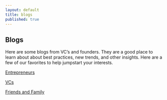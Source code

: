 ```yaml
---
layout: default
title: blogs
published: true
---
```



## Blogs

Here are some blogs from VC’s and founders. They are a good place to learn about about best practices, new trends, and other insights. Here are a few of our favorites to help jumpstart your interests.

[Entrepreneurs](/blogs/entrepreneurs)

[VCs](/blogs/vc)

[Friends and Family](/blogs/friends-and-family)